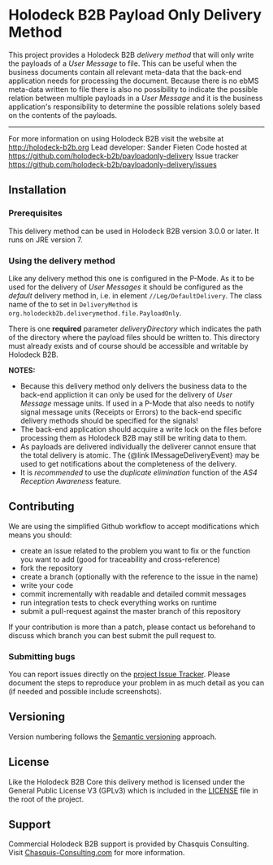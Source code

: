 # Holodeck B2B Payload Only Delivery Method
This project provides a Holodeck B2B _delivery method_ that will only write the payloads of a _User Message_ to file. This can be useful when the business documents contain all relevant meta-data that the back-end application needs for processing the document.
Because there is no ebMS meta-data written to file there is also no possibility to indicate the possible relation between multiple payloads in a _User Message_ and it is the business application's responsibility to determine the possible relations solely based on the contents of the payloads.

__________________
For more information on using Holodeck B2B visit the website at http://holodeck-b2b.org
Lead developer: Sander Fieten
Code hosted at https://github.com/holodeck-b2b/payloadonly-delivery
Issue tracker https://github.com/holodeck-b2b/payloadonly-delivery/issues

## Installation
### Prerequisites
This delivery method can be used in Holodeck B2B version 3.0.0 or later. It runs on JRE version 7.

### Using the delivery method
Like any delivery method this one is configured in the P-Mode. As it to be used for the delivery of _User Messages_ it should be configured as the _default_ delivery method in, i.e. in element `//Leg/DefaultDelivery`. The class name of the to set in `DeliveryMethod` is `org.holodeckb2b.deliverymethod.file.PayloadOnly`.

There is one **required** parameter _deliveryDirectory_ which indicates the path of the directory where the payload files should be written to. This directory must already exists and of course should be accessible and writable by Holodeck B2B.

**NOTES:**
* Because this delivery method only delivers the business data to the back-end appliction it can only be used for the delivery of _User Message_ message units. If used in a P-Mode that also needs to notify signal message units (Receipts or Errors) to the back-end specific delivery methods should be specified for the signals!
* The back-end application should acquire a write lock on the files before processing them as Holodeck B2B may still be writing data to them.
* As payloads are delivered individually the deliverer cannot ensure that the total delivery is atomic. The {@link IMessageDeliveryEvent} may be used to get notifications about the completeness of the delivery.
* It is *recommended* to use the _duplicate elimination_ function of the _AS4 Reception Awareness_ feature.

## Contributing
We are using the simplified Github workflow to accept modifications which means you should:
* create an issue related to the problem you want to fix or the function you want to add (good for traceability and cross-reference)
* fork the repository
* create a branch (optionally with the reference to the issue in the name)
* write your code
* commit incrementally with readable and detailed commit messages
* run integration tests to check everything works on runtime
* submit a pull-request against the master branch of this repository

If your contribution is more than a patch, please contact us beforehand to discuss which branch you can best submit the pull request to.

### Submitting bugs
You can report issues directly on the [project Issue Tracker](https://github.com/holodeck-b2b/payloadonly-delivery/issues).
Please document the steps to reproduce your problem in as much detail as you can (if needed and possible include screenshots).

## Versioning
Version numbering follows the [Semantic versioning](http://semver.org/) approach.

## License
Like the Holodeck B2B Core this delivery method is licensed under the General Public License V3 (GPLv3) which is included in the [LICENSE](LICENCE) file in the root of the project.

## Support
Commercial Holodeck B2B support is provided by Chasquis Consulting. Visit [Chasquis-Consulting.com](http://chasquis-consulting.com/holodeck-b2b-support/) for more information.
